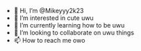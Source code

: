 - 👋 Hi, I’m @Mikeyyy2k23
- 👀 I’m interested in cute uwu
- 🌱 I’m currently learning how to be uwu
- 💞️ I’m looking to collaborate on uwu things
- 📫 How to reach me owo

<!---
Mikeyyy2k23/Mikeyyy2k23 is a ✨ special ✨ repository because its `README.md` (this file) appears on your GitHub profile.
You can click the Preview link to take a look at your changes.
--->
